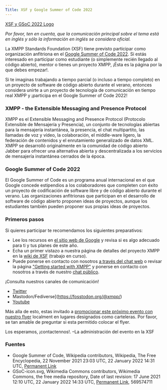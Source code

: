 ```yaml
---
Title: XSF y Google Summer of Code 2022
---
```


[XSF y GSoC 2022 Logo](/images/logos/GSoC_2022_Logo.png)

_Por favor, ten en cuenta, que la comunicación principal sobre el tema está en inglés y sólo la información en inglés se considera oficial._

La XMPP Standards Foundation (XSF) tiene previsto participar como organización anfitriona en el [Google Summer of Code 2022](https://summerofcode.withgoogle.com/).
Si estás interesado en participar como estudiante (o simplemente recién llegado al código abierto), mentor o tienes un proyecto XMPP, ¡Ésta es la página por la que debes empezar!.
 
Si te imaginas trabajando a tiempo parcial (o incluso a tiempo completo) en un proyecto de software de código abierto durante el verano, entonces considera unirte a un proyecto de tecnología de comunicación en tiempo real XMPP y ¡participa en el Google Summer of Code 2022!

### XMPP - the Extensible Messaging and Presence Protocol

XMPP es el Extensible Messaging and Presence Protocol (Protocolo Extensible de Mensajería y Presencia), un conjunto de tecnologías abiertas para la mensajería instantánea, la presencia, el chat multipartito, las llamadas de voz y vídeo, la colaboración, el middle-ware ligero, la federación de contenidos y el enrutamiento generalizado de datos XML. XMPP se desarrolló originalmente en la comunidad de código abierto Jabber para ofrecer una alternativa abierta y descentralizada a los servicios de mensajería instantánea cerrados de la época.

### Google Summer of Code 2022

El Google Summer of Code es un programa anual internacional en el que Google concede estipendios a los colaboradores que completen con éxito un proyecto de codificación de software libre y de código abierto durante el verano. Las organizaciones anfitrionas que participan en el desarrollo de software de código abierto proponen ideas de proyectos, aunque los estudiantes también pueden proponer sus propias ideas de proyectos. 


### Primeros pasos

Si quieres participar te recomendamos los siguientes preparativos:

- Lee los recursos en [el sitio web de Google](https://summerofcode.withgoogle.com/help) y revisa si es algo adecuado para ti y tus planes de este año.
- Echa un primer vistazo a nuestra página de detalles del proyecto XMPP en la [wiki de XSF](https://wiki.xmpp.org/web/Google_Summer_of_Code_2022) (trabajo en curso).
- Puede ponerse en contacto con nosotros [a través del chat web](https://xmpp.org/chat#converse/room?jid=gsoc@muc.xmpp.org) o revisar la página ["Getting started with XMPP"](https://xmpp.org/getting-started/) y ponerse en contacto con nosotros a través de nuestro [chat público](xmpp:gsoc@muc.xmpp.org?join).

¡Consulta nuestros canales de comunicación!

- [Twitter](https://twitter.com/xmpp)
- Mastodon/Fediverse](https://fosstodon.org/@xmpp/)
- [Youtube](https://www.youtube.com/c/XMPPStandardsFoundation)

Más alla de esto, estas invitado a [promocionar este próximo evento con nuestro flyer](/images/promo/Flyer_XMPP_GSoC2022_EN.pdf) localment en lugares designados como carteleras. Por favor, se tan amable de preguntar si esta permitido colocar el flyer.

Los esperamos, ¡contactennos!.
 –La administración del evento en la XSF

### Fuentes

- Google Summer of Code, Wikipedia contributors, Wikipedia, The Free Encyclopedia, 22 November 2021 23:03 UTC, 22 January 2022 14:31 UTC, [Permanent Link](https://en.wikipedia.org/w/index.php?title=Google_Summer_of_Code&oldid=1056637774)
- GSoC-icon.svg, Wikimedia Commons contributors, Wikimedia Commons, the free media repository, Date of last revision: 17 June 2021 12:10 UTC, 22 January 2022 14:33 UTC, [Permanent Link](https://commons.wikimedia.org/w/index.php?title=File:GSoC-icon.svg&oldid=569574711), 569574711
